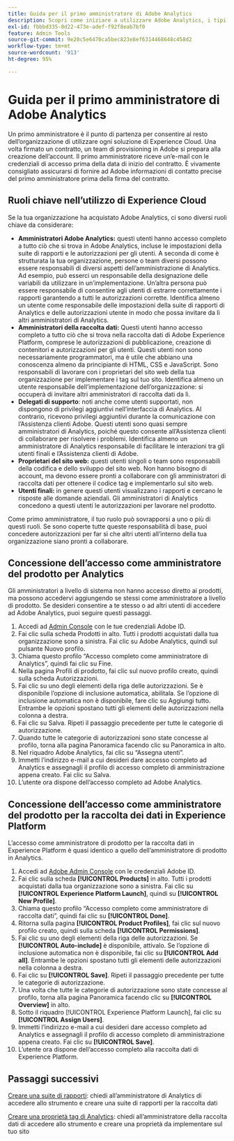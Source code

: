 ```yaml
---
title: Guida per il primo amministratore di Adobe Analytics
description: Scopri come iniziare a utilizzare Adobe Analytics, i tipi di ruolo generali e l’accesso all’interfaccia utente.
exl-id: fbbbd335-0d22-473e-adef-f92f8eab7bf0
feature: Admin Tools
source-git-commit: 9e20c5e6470ca5bec823e8ef6314468648c458d2
workflow-type: tm+mt
source-wordcount: '913'
ht-degree: 95%

---
```


# Guida per il primo amministratore di Adobe Analytics

Un primo amministratore è il punto di partenza per consentire al resto dell’organizzazione di utilizzare ogni soluzione di Experience Cloud. Una volta firmato un contratto, un team di provisioning in Adobe si prepara alla creazione dell’account. Il primo amministratore riceve un’e-mail con le credenziali di accesso prima della data di inizio del contratto. È vivamente consigliato assicurarsi di fornire ad Adobe informazioni di contatto precise del primo amministratore prima della firma del contratto.

## Ruoli chiave nell’utilizzo di Experience Cloud

Se la tua organizzazione ha acquistato Adobe Analytics, ci sono diversi ruoli chiave da considerare:

* **Amministratori Adobe Analytics:** questi utenti hanno accesso completo a tutto ciò che si trova in Adobe Analytics, incluse le impostazioni della suite di rapporti e le autorizzazioni per gli utenti. A seconda di come è strutturata la tua organizzazione, persone o team diversi possono essere responsabili di diversi aspetti dell’amministrazione di Analytics. Ad esempio, può esserci un responsabile della designazione delle variabili da utilizzare in un’implementazione. Un’altra persona può essere responsabile di consentire agli utenti di estrarre correttamente i rapporti garantendo a tutti le autorizzazioni corrette. Identifica almeno un utente come responsabile delle impostazioni della suite di rapporti di Analytics e delle autorizzazioni utente in modo che possa invitare da lì altri amministratori di Analytics.
* **Amministratori della raccolta dati:** Questi utenti hanno accesso completo a tutto ciò che si trova nella raccolta dati di Adobe Experience Platform, comprese le autorizzazioni di pubblicazione, creazione di contenitori e autorizzazioni per gli utenti. Questi utenti non sono necessariamente programmatori, ma è utile che abbiano una conoscenza almeno da principiante di HTML, CSS e JavaScript. Sono responsabili di lavorare con i proprietari del sito web della tua organizzazione per implementare i tag sul tuo sito. Identifica almeno un utente responsabile dell’implementazione dell’organizzazione: si occuperà di invitare altri amministratori di raccolta dati da lì.
* **Delegati di supporto**: noti anche come utenti supportati, non dispongono di privilegi aggiuntivi nell’interfaccia di Analytics. Al contrario, ricevono privilegi aggiuntivi durante la comunicazione con l’Assistenza clienti Adobe. Questi utenti sono quasi sempre amministratori di Analytics, poiché questo consente all’Assistenza clienti di collaborare per risolvere i problemi. Identifica almeno un amministratore di Analytics responsabile di facilitare le interazioni tra gli utenti finali e l’Assistenza clienti di Adobe.
* **Proprietari del sito web:** questi utenti singoli o team sono responsabili della codifica e dello sviluppo del sito web. Non hanno bisogno di account, ma devono essere pronti a collaborare con gli amministratori di raccolta dati per ottenere il codice tag e implementarlo sul sito web.
* **Utenti finali:** in genere questi utenti visualizzano i rapporti e cercano le risposte alle domande aziendali. Gli amministratori di Analytics concedono a questi utenti le autorizzazioni per lavorare nel prodotto.

Come primo amministratore, il tuo ruolo può sovrapporsi a uno o più di questi ruoli. Se sono coperte tutte queste responsabilità di base, puoi concedere autorizzazioni per far sì che altri utenti all’interno della tua organizzazione siano pronti a collaborare.

## Concessione dell’accesso come amministratore del prodotto per Analytics

Gli amministratori a livello di sistema non hanno accesso diretto ai prodotti, ma possono accedervi aggiungendo se stessi come amministratore a livello di prodotto. Se desideri consentire a te stesso o ad altri utenti di accedere ad Adobe Analytics, puoi seguire questi passaggi.

1. Accedi ad [Admin Console](https://adminconsole.adobe.com/) con le tue credenziali Adobe ID.
1. Fai clic sulla scheda Prodotti in alto. Tutti i prodotti acquistati dalla tua organizzazione sono a sinistra. Fai clic su Adobe Analytics, quindi sul pulsante Nuovo profilo.
1. Chiama questo profilo “Accesso completo come amministratore di Analytics”, quindi fai clic su Fine.
1. Nella pagina Profili di prodotto, fai clic sul nuovo profilo creato, quindi sulla scheda Autorizzazioni.
1. Fai clic su uno degli elementi della riga delle autorizzazioni. Se è disponibile l’opzione di inclusione automatica, abilitala. Se l’opzione di inclusione automatica non è disponibile, fare clic su Aggiungi tutto. Entrambe le opzioni spostano tutti gli elementi delle autorizzazioni nella colonna a destra.
1. Fai clic su Salva. Ripeti il passaggio precedente per tutte le categorie di autorizzazione.
1. Quando tutte le categorie di autorizzazioni sono state concesse al profilo, torna alla pagina Panoramica facendo clic su Panoramica in alto.
1. Nel riquadro Adobe Analytics, fai clic su “Assegna utenti”.
1. Immetti l’indirizzo e-mail a cui desideri dare accesso completo ad Analytics e assegnagli il profilo di accesso completo di amministrazione appena creato. Fai clic su Salva.
1. L’utente ora dispone dell’accesso completo ad Adobe Analytics.

## Concessione dell’accesso come amministratore del prodotto per la raccolta dei dati in Experience Platform

L’accesso come amministratore di prodotto per la raccolta dati in Experience Platform è quasi identico a quello dell’amministratore di prodotto in Analytics.

1. Accedi ad [Adobe Admin Console](https://adminconsole.adobe.com) con le credenziali Adobe ID.
1. Fai clic sulla scheda **[!UICONTROL Products]** in alto. Tutti i prodotti acquistati dalla tua organizzazione sono a sinistra. Fai clic su **[!UICONTROL Experience Platform Launch]**, quindi su **[!UICONTROL New Profile]**.
1. Chiama questo profilo “Accesso completo come amministratore di raccolta dati”, quindi fai clic su **[!UICONTROL Done]**.
1. Ritorna sulla pagina **[!UICONTROL Product Profiles]**, fai clic sul nuovo profilo creato, quindi sulla scheda **[!UICONTROL Permissions]**.
1. Fai clic su uno degli elementi della riga delle autorizzazioni. Se **[!UICONTROL Auto-include]** è disponibile, attivalo. Se l’opzione di inclusione automatica non è disponibile, fai clic su **[!UICONTROL Add all]**. Entrambe le opzioni spostano tutti gli elementi delle autorizzazioni nella colonna a destra.
1. Fai clic su **[!UICONTROL Save]**. Ripeti il passaggio precedente per tutte le categorie di autorizzazione.
1. Una volta che tutte le categorie di autorizzazione sono state concesse al profilo, torna alla pagina Panoramica facendo clic su **[!UICONTROL Overview]** in alto.
1. Sotto il riquadro [!UICONTROL Experience Platform Launch], fai clic su **[!UICONTROL Assign Users]**.
1. Immetti l’indirizzo e-mail a cui desideri dare accesso completo ad Analytics e assegnagli il profilo di accesso completo di amministrazione appena creato. Fai clic su **[!UICONTROL Save]**.
1. L’utente ora dispone dell’accesso completo alla raccolta dati di Experience Platform.

## Passaggi successivi

[Creare una suite di rapporti](/help/admin/c-manage-report-suites/c-new-report-suite/t-create-a-report-suite.md): chiedi all’amministratore di Analytics di accedere allo strumento e creare una suite di rapporti per la raccolta dati

[Creare una proprietà tag di Analytics](/help/implement/launch/create-analytics-property.md): chiedi all’amministratore della raccolta dati di accedere allo strumento e creare una proprietà da implementare sul tuo sito
